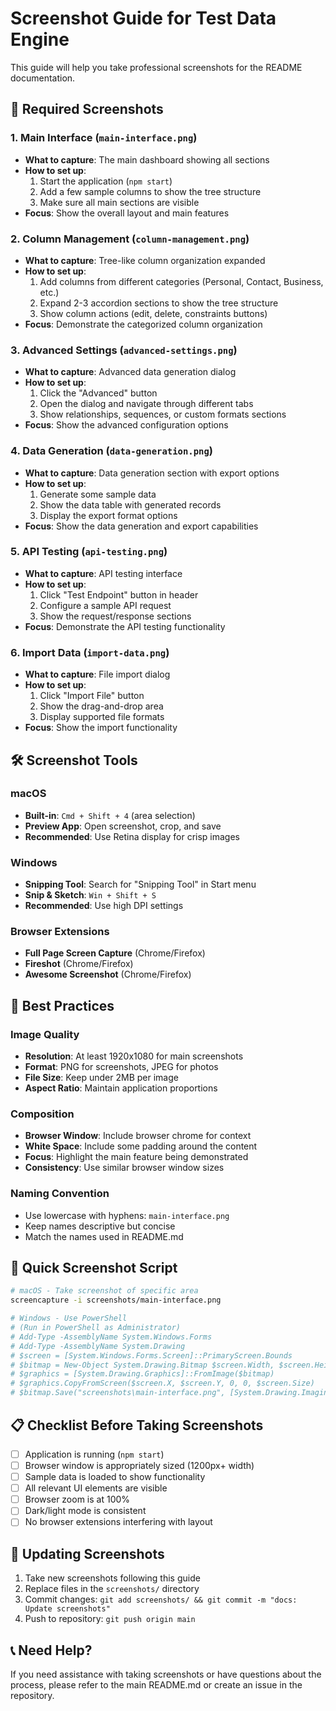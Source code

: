 # Screenshot Guide for Test Data Engine

This guide will help you take professional screenshots for the README documentation.

## 📸 Required Screenshots

### 1. Main Interface (`main-interface.png`)
- **What to capture**: The main dashboard showing all sections
- **How to set up**:
  1. Start the application (`npm start`)
  2. Add a few sample columns to show the tree structure
  3. Make sure all main sections are visible
- **Focus**: Show the overall layout and main features

### 2. Column Management (`column-management.png`)
- **What to capture**: Tree-like column organization expanded
- **How to set up**:
  1. Add columns from different categories (Personal, Contact, Business, etc.)
  2. Expand 2-3 accordion sections to show the tree structure
  3. Show column actions (edit, delete, constraints buttons)
- **Focus**: Demonstrate the categorized column organization

### 3. Advanced Settings (`advanced-settings.png`)
- **What to capture**: Advanced data generation dialog
- **How to set up**:
  1. Click the "Advanced" button
  2. Open the dialog and navigate through different tabs
  3. Show relationships, sequences, or custom formats sections
- **Focus**: Show the advanced configuration options

### 4. Data Generation (`data-generation.png`)
- **What to capture**: Data generation section with export options
- **How to set up**:
  1. Generate some sample data
  2. Show the data table with generated records
  3. Display the export format options
- **Focus**: Show the data generation and export capabilities

### 5. API Testing (`api-testing.png`)
- **What to capture**: API testing interface
- **How to set up**:
  1. Click "Test Endpoint" button in header
  2. Configure a sample API request
  3. Show the request/response sections
- **Focus**: Demonstrate the API testing functionality

### 6. Import Data (`import-data.png`)
- **What to capture**: File import dialog
- **How to set up**:
  1. Click "Import File" button
  2. Show the drag-and-drop area
  3. Display supported file formats
- **Focus**: Show the import functionality

## 🛠️ Screenshot Tools

### macOS
- **Built-in**: `Cmd + Shift + 4` (area selection)
- **Preview App**: Open screenshot, crop, and save
- **Recommended**: Use Retina display for crisp images

### Windows
- **Snipping Tool**: Search for "Snipping Tool" in Start menu
- **Snip & Sketch**: `Win + Shift + S`
- **Recommended**: Use high DPI settings

### Browser Extensions
- **Full Page Screen Capture** (Chrome/Firefox)
- **Fireshot** (Chrome/Firefox)
- **Awesome Screenshot** (Chrome/Firefox)

## 📐 Best Practices

### Image Quality
- **Resolution**: At least 1920x1080 for main screenshots
- **Format**: PNG for screenshots, JPEG for photos
- **File Size**: Keep under 2MB per image
- **Aspect Ratio**: Maintain application proportions

### Composition
- **Browser Window**: Include browser chrome for context
- **White Space**: Include some padding around the content
- **Focus**: Highlight the main feature being demonstrated
- **Consistency**: Use similar browser window sizes

### Naming Convention
- Use lowercase with hyphens: `main-interface.png`
- Keep names descriptive but concise
- Match the names used in README.md

## 🚀 Quick Screenshot Script

```bash
# macOS - Take screenshot of specific area
screencapture -i screenshots/main-interface.png

# Windows - Use PowerShell
# (Run in PowerShell as Administrator)
# Add-Type -AssemblyName System.Windows.Forms
# Add-Type -AssemblyName System.Drawing
# $screen = [System.Windows.Forms.Screen]::PrimaryScreen.Bounds
# $bitmap = New-Object System.Drawing.Bitmap $screen.Width, $screen.Height
# $graphics = [System.Drawing.Graphics]::FromImage($bitmap)
# $graphics.CopyFromScreen($screen.X, $screen.Y, 0, 0, $screen.Size)
# $bitmap.Save("screenshots\main-interface.png", [System.Drawing.Imaging.ImageFormat]::Png)
```

## 📋 Checklist Before Taking Screenshots

- [ ] Application is running (`npm start`)
- [ ] Browser window is appropriately sized (1200px+ width)
- [ ] Sample data is loaded to show functionality
- [ ] All relevant UI elements are visible
- [ ] Browser zoom is at 100%
- [ ] Dark/light mode is consistent
- [ ] No browser extensions interfering with layout

## 🔄 Updating Screenshots

1. Take new screenshots following this guide
2. Replace files in the `screenshots/` directory
3. Commit changes: `git add screenshots/ && git commit -m "docs: Update screenshots"`
4. Push to repository: `git push origin main`

## 📞 Need Help?

If you need assistance with taking screenshots or have questions about the process, please refer to the main README.md or create an issue in the repository.
